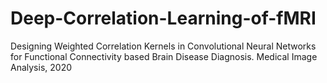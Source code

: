 # Deep-Correlation-Learning-of-fMRI
Designing Weighted Correlation Kernels in Convolutional Neural Networks for Functional Connectivity based Brain Disease Diagnosis. Medical Image Analysis, 2020
